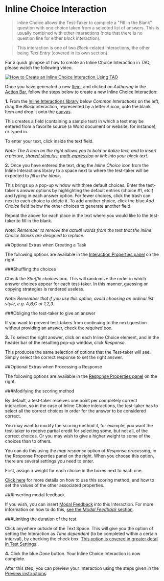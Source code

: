 <!--
created_at: 2016-12-15
authors:         
    - "Catherine Pease"
--> 

# Inline Choice Interaction

>Inline Choice allows the Test-Taker to complete a "Fill  in the Blank" question with one choice taken from a selected list of answers. This is usually combined with other interactions (note that there is no question line for either *block* interaction).

>This interaction is one of two *Block*-related interactions, the other being *Text Entry* (covered in its own section).

For a quick glimpse of how to create an Inline Choice Interaction in TAO, please watch the following video.

[![How to Create an Inline Choice Interaction Using TAO](https://img.youtube.com/vi/qdpX6MGrAAM/hqdefault.jpg)](https://youtube.com/watch?v=qdpX6MGrAAM&rel=0 "How to Create an Inline Choice Interaction Using TAO")


Once you have generated a new [Item](../appendix/glossary.md#item), and clicked on *Authoring* in the [Action Bar](../appendix/glossary.md#action-bar), follow the steps below to create a new Inline Choice Interaction:

**1.** From the [Inline Interactions library](../appendix/glossary.md#inline-interactions-library) below *Common Interactions* on the left, drag the *Block* interaction, represented by a letter *A* icon, onto the blank Item and drop it onto the [canvas](../appendix/glossary.md#canvas).

This creates a field (containing a sample text) in which a text may be entered from a favorite source (a Word document or website, for instance), or typed in. 

To enter your text, click inside the text field.

*Note: The A icon on the right allows you to bold or italize text, and to insert a picture, [shared stimulus](../appendix/glossary.md#shared-stimulus), [math expression](../appendix/glossary.md#math-expression) or link into your block text.*

**2.** Once you have entered the text, drag the *Inline Choice* icon from the Inline Interactions library to a space next to where the test-taker will be expected to *fill in the blank*.

This brings up a pop-up window with three default choices. Enter the test-taker's answer options by highlighting the default entries (choice #1, etc.) and typing in each answer option. For fewer choices, click the trash can next to each choice to delete it. To add another choice, click the blue *Add Choice* field below the other choices to generate another field. 

Repeat the above for each place in the text where you would like to the test-taker to fill in the blank.

*Note: Remember to remove the actual words from the text that the Inline Choice blanks are designed to replace.*

<aside class="optional-extras">
##Optional Extras when Creating a Task

The following options are available in the [Interaction Properties panel](../appendix/glossary.md#interaction-properties-panel) on the right.

###Shuffling the choices

Check the *Shuffle choices* box. This will randomize the order in which answer choices appear for each test-taker. In this manner, guessing or copying strategies is rendered useless.

*Note: Remember that if you use this option, avoid choosing an ordinal list style, e.g. A,B,C or 1,2,3.*

###Obliging the test-taker to give an answer

If you want to prevent test-takers from continuing to the next question without providing an answer, check the *required* box.

</aside>

**3.** To select the right answer, click on each Inline Choice element, and in the header bar of the resulting pop-up window, click *Response*.

This produces the same selection of options that the Test-taker will see. Simply select the correct response to set the right answer.

<aside class="optional-extras">
##Optional Extras when Processing a Response

The following options are available in the [Response Properties panel](../appendix/glossary.md#response-properties-panel) on the right.

###Modifying the scoring method

By default, a test-taker receives one point per completely correct interaction, so in the case of Inline Choice interactions, the test-taker has to select all the correct choices in order for the answer to be considered correct.

You may want to modify the scoring method if, for example, you want the test-taker to receive partial credit for selecting some, but not all, of the correct choices. Or you may wish to give a higher weight to some of the choices than to others. 

You can do this using the *map response* option of *Response processing*, in the Response Properties panel on the right. When you choose this option, there are several settings you need to enter. 

First, assign a weight for each choice in the boxes next to each one. 

[Click here](../items/item-scoring-rules.md#item-scoring-rules) for more details on how to use this scoring method, and how to set the values of the other associated properties.

###Inserting modal feedback 

If you wish, you can insert [Modal Feedback](../appendix/glossary.md#modal-feedback) into this Interaction. For more information on how to do this, [see the *Modal Feedback* section](../items/modal-feedback.md).

###Limiting the duration of the test

Click anywhere outside of the Text Space. This will give you the option of setting the Interaction as *Time dependent* (to be completed within a certain interval), by checking the check box. [This option is covered in greater detail in Test Settings](../tests/tests-settings.md).

</aside>
 
**4.** Click the blue *Done* button. Your Inline Choice Interaction is now complete.

After this step, you can preview your Interaction using the steps given in the [Preview instructions](../items/preview.md).
